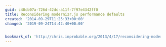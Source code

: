```yaml
---
guid: c40cb07a-726d-42dc-a11f-7f97e4342ff0
title: Reconsidering modernizr.js performance defaults
created: '2014-09-29T11:25:33+00:00'
changed: '2019-09-24T14:42:40+00:00'


bookmark_of: 'http://chris.improbable.org/2013/4/17/reconsidering-modernizr-defaults/'
---
```




